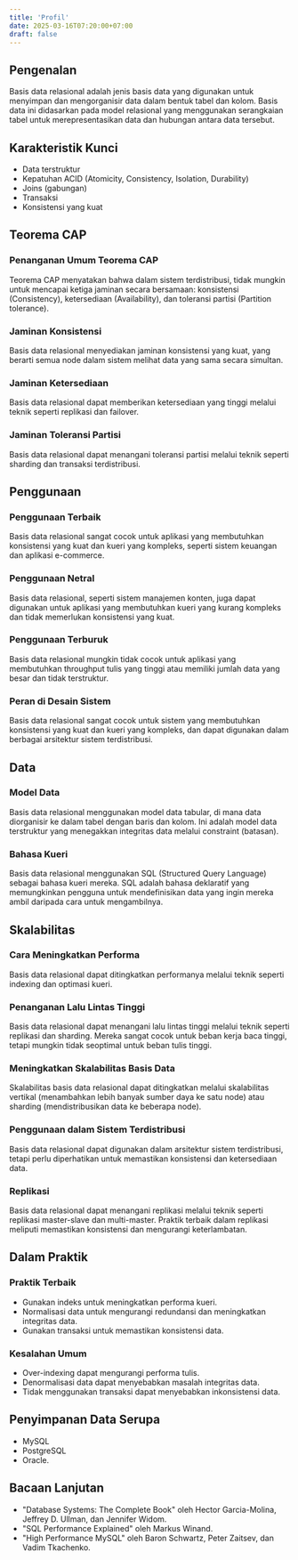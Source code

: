 ```yaml
---
title: 'Profil'
date: 2025-03-16T07:20:00+07:00
draft: false
---
```


## Pengenalan

Basis data relasional adalah jenis basis data yang digunakan untuk menyimpan dan mengorganisir data dalam bentuk tabel dan kolom. Basis data ini didasarkan pada model relasional yang menggunakan serangkaian tabel untuk merepresentasikan data dan hubungan antara data tersebut.

## **Karakteristik Kunci**

- Data terstruktur
- Kepatuhan ACID (Atomicity, Consistency, Isolation, Durability)
- Joins (gabungan)
- Transaksi
- Konsistensi yang kuat

## **Teorema CAP**

### **Penanganan Umum Teorema CAP**

Teorema CAP menyatakan bahwa dalam sistem terdistribusi, tidak mungkin untuk mencapai ketiga jaminan secara bersamaan: konsistensi (Consistency), ketersediaan (Availability), dan toleransi partisi (Partition tolerance).

### **Jaminan Konsistensi**

Basis data relasional menyediakan jaminan konsistensi yang kuat, yang berarti semua node dalam sistem melihat data yang sama secara simultan.

### **Jaminan Ketersediaan**

Basis data relasional dapat memberikan ketersediaan yang tinggi melalui teknik seperti replikasi dan failover.

### **Jaminan Toleransi Partisi**

Basis data relasional dapat menangani toleransi partisi melalui teknik seperti sharding dan transaksi terdistribusi.

## **Penggunaan**

### **Penggunaan Terbaik**

Basis data relasional sangat cocok untuk aplikasi yang membutuhkan konsistensi yang kuat dan kueri yang kompleks, seperti sistem keuangan dan aplikasi e-commerce.

### **Penggunaan Netral**

Basis data relasional, seperti sistem manajemen konten, juga dapat digunakan untuk aplikasi yang membutuhkan kueri yang kurang kompleks dan tidak memerlukan konsistensi yang kuat.

### **Penggunaan Terburuk**

Basis data relasional mungkin tidak cocok untuk aplikasi yang membutuhkan throughput tulis yang tinggi atau memiliki jumlah data yang besar dan tidak terstruktur.

### **Peran di Desain Sistem**

Basis data relasional sangat cocok untuk sistem yang membutuhkan konsistensi yang kuat dan kueri yang kompleks, dan dapat digunakan dalam berbagai arsitektur sistem terdistribusi.

## Data

### **Model Data**

Basis data relasional menggunakan model data tabular, di mana data diorganisir ke dalam tabel dengan baris dan kolom. Ini adalah model data terstruktur yang menegakkan integritas data melalui constraint (batasan).

### **Bahasa Kueri**

Basis data relasional menggunakan SQL (Structured Query Language) sebagai bahasa kueri mereka. SQL adalah bahasa deklaratif yang memungkinkan pengguna untuk mendefinisikan data yang ingin mereka ambil daripada cara untuk mengambilnya.

## **Skalabilitas**

### Cara **Meningkatkan Performa**

Basis data relasional dapat ditingkatkan performanya melalui teknik seperti indexing dan optimasi kueri.

### **Penanganan Lalu Lintas Tinggi**

Basis data relasional dapat menangani lalu lintas tinggi melalui teknik seperti replikasi dan sharding. Mereka sangat cocok untuk beban kerja baca tinggi, tetapi mungkin tidak seoptimal untuk beban tulis tinggi.

### Meningkatkan Skalabilitas **Basis Data**

Skalabilitas basis data relasional dapat ditingkatkan melalui skalabilitas vertikal (menambahkan lebih banyak sumber daya ke satu node) atau sharding (mendistribusikan data ke beberapa node).

### **Penggunaan dalam Sistem Terdistribusi**

Basis data relasional dapat digunakan dalam arsitektur sistem terdistribusi, tetapi perlu diperhatikan untuk memastikan konsistensi dan ketersediaan data.

### **Replikasi**

Basis data relasional dapat menangani replikasi melalui teknik seperti replikasi master-slave dan multi-master. Praktik terbaik dalam replikasi meliputi memastikan konsistensi dan mengurangi keterlambatan.

## **Dalam Praktik**

### **Praktik Terbaik**

- Gunakan indeks untuk meningkatkan performa kueri.
- Normalisasi data untuk mengurangi redundansi dan meningkatkan integritas data.
- Gunakan transaksi untuk memastikan konsistensi data.

### **Kesalahan Umum**

- Over-indexing dapat mengurangi performa tulis.
- Denormalisasi data dapat menyebabkan masalah integritas data.
- Tidak menggunakan transaksi dapat menyebabkan inkonsistensi data.

## Penyimpanan Data Serupa

- MySQL
- PostgreSQL
- Oracle.

## **Bacaan Lanjutan**

- "Database Systems: The Complete Book" oleh Hector Garcia-Molina, Jeffrey D. Ullman, dan Jennifer Widom.
- "SQL Performance Explained" oleh Markus Winand.
- "High Performance MySQL" oleh Baron Schwartz, Peter Zaitsev, dan Vadim Tkachenko.

